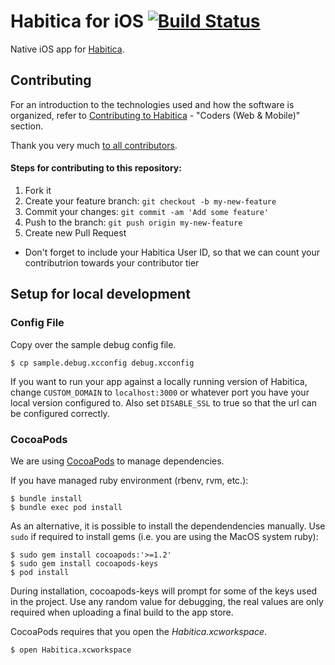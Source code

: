 # Habitica for iOS [![Build Status](https://travis-ci.org/HabitRPG/habitica-ios.svg?branch=master)](https://travis-ci.org/HabitRPG/habitica-ios)

Native iOS app for [Habitica](https://habitica.com/).

## Contributing

For an introduction to the technologies used and how the software is organized, refer to [Contributing to Habitica](http://habitica.wikia.com/wiki/Contributing_to_Habitica#Coders_.28Web_.26_Mobile.29) - "Coders (Web & Mobile)" section.

Thank you very much [to all contributors](https://github.com/HabitRPG/habitica-ios/graphs/contributors).

#### Steps for contributing to this repository:

1. Fork it
2. Create your feature branch: `git checkout -b my-new-feature`
3. Commit your changes: `git commit -am 'Add some feature'`
4. Push to the branch: `git push origin my-new-feature`
5. Create new Pull Request
* Don't forget to include your Habitica User ID, so that we can count your contributrion towards your contributor tier

## Setup for local development

### Config File

Copy over the sample debug config file.

```
$ cp sample.debug.xcconfig debug.xcconfig
```

If you want to run your app against a locally running version of Habitica, change `CUSTOM_DOMAIN` to `localhost:3000` or whatever port you have your local version configured to. Also set `DISABLE_SSL` to true so that the url can be configured correctly.

### CocoaPods

We are using [CocoaPods](http://cocoapods.org) to manage dependencies.

If you have managed ruby environment (rbenv, rvm, etc.):

```
$ bundle install
$ bundle exec pod install
```

As an alternative, it is possible to install the dependendencies manually. Use `sudo` if required to install gems (i.e. you are using the MacOS system ruby):

```
$ sudo gem install cocoapods:'>=1.2'
$ sudo gem install cocoapods-keys
$ pod install
```

During installation, cocoapods-keys will prompt for some of the keys used in the project. Use any random value for debugging, the real values are only required when uploading a final build to the app store.

CocoaPods requires that you open the *Habitica.xcworkspace*.

```
$ open Habitica.xcworkspace
```

